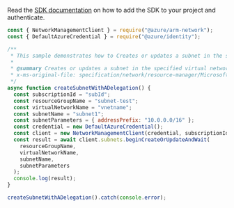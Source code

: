 Read the [SDK documentation](https://github.com/Azure/azure-sdk-for-js/blob/%40azure%2Farm-network_28.0.0/sdk/network/arm-network/README.md) on how to add the SDK to your project and authenticate.

```javascript
const { NetworkManagementClient } = require("@azure/arm-network");
const { DefaultAzureCredential } = require("@azure/identity");

/**
 * This sample demonstrates how to Creates or updates a subnet in the specified virtual network.
 *
 * @summary Creates or updates a subnet in the specified virtual network.
 * x-ms-original-file: specification/network/resource-manager/Microsoft.Network/stable/2021-08-01/examples/SubnetCreateWithDelegation.json
 */
async function createSubnetWithADelegation() {
  const subscriptionId = "subId";
  const resourceGroupName = "subnet-test";
  const virtualNetworkName = "vnetname";
  const subnetName = "subnet1";
  const subnetParameters = { addressPrefix: "10.0.0.0/16" };
  const credential = new DefaultAzureCredential();
  const client = new NetworkManagementClient(credential, subscriptionId);
  const result = await client.subnets.beginCreateOrUpdateAndWait(
    resourceGroupName,
    virtualNetworkName,
    subnetName,
    subnetParameters
  );
  console.log(result);
}

createSubnetWithADelegation().catch(console.error);
```
